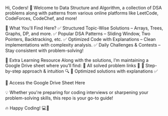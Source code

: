Hi, Coders! 🚀
Welcome to Data Structure and Algorithm, a collection of DSA problems along with patterns from various online platforms like LeetCode, CodeForces, CodeChef, and more!

🚀 What You'll Find Here?
✅ Structured Topic-Wise Solutions – Arrays, Trees, Graphs, DP, and more.
✅ Popular DSA Patterns – Sliding Window, Two Pointers, Backtracking, etc.
✅ Optimized Code with Explanations – Clean implementations with complexity analysis.
✅ Daily Challenges & Contests – Stay consistent with problem-solving!

📌 Extra Learning Resource
Along with the solutions, I’m maintaining a Google Drive sheet where you’ll find:
📌 All solved problem links 📝
📌 Step-by-step approach & intuition 🔍
📌 Optimized solutions with explanations ✅

🔗 Access the Google Drive Sheet Here

💡 Whether you're preparing for coding interviews or sharpening your problem-solving skills, this repo is your go-to guide!

🔥 Happy Coding! 💻🚀
